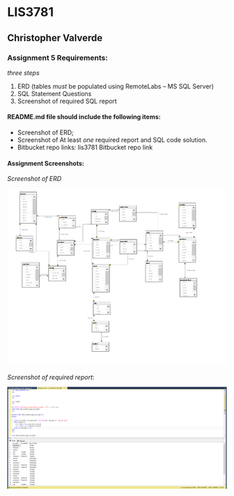 # LIS3781

## Christopher Valverde

### Assignment 5 Requirements:

*three steps*

1. ERD (tables *must* be populated using RemoteLabs – MS SQL Server)
2. SQL Statement Questions
3. Screenshot of required SQL report


#### README.md file should include the following items:

* Screenshot of ERD;
* Screenshot of At least *one* required report and SQL code solution.
* Bitbucket repo links: lis3781 Bitbucket repo link

#### Assignment Screenshots:

*Screenshot of ERD*

![screenshot of ERD](img/a5erd.png)

*Screenshot of required report*:

![screenshot of required report](img/report.png)



